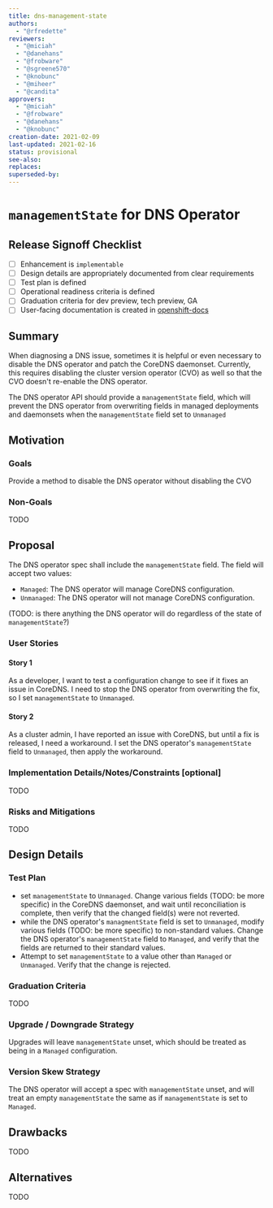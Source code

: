 ```yaml
---
title: dns-management-state
authors:
  - "@rfredette"
reviewers:
  - "@miciah"
  - "@danehans"
  - "@frobware"
  - "@sgreene570"
  - "@knobunc"
  - "@miheer"
  - "@candita"
approvers:
  - "@miciah"
  - "@frobware"
  - "@danehans"
  - "@knobunc"
creation-date: 2021-02-09
last-updated: 2021-02-16
status: provisional
see-also:
replaces:
superseded-by:
---
```


# `managementState` for DNS Operator

## Release Signoff Checklist

- [ ] Enhancement is `implementable`
- [ ] Design details are appropriately documented from clear requirements
- [ ] Test plan is defined
- [ ] Operational readiness criteria is defined
- [ ] Graduation criteria for dev preview, tech preview, GA
- [ ] User-facing documentation is created in [openshift-docs](https://github.com/openshift/openshift-docs/)

## Summary

When diagnosing a DNS issue, sometimes it is helpful or even necessary to
disable the DNS operator and patch the CoreDNS daemonset. Currently, this
requires disabling the cluster version operator (CVO) as well so that the CVO
doesn't re-enable the DNS operator.

The DNS operator API should provide a `managementState` field, which will
prevent the DNS operator from overwriting fields in managed deployments and
daemonsets when the `managementState` field set to `Unmanaged` 

## Motivation

### Goals

Provide a method to disable the DNS operator without disabling the CVO

### Non-Goals

TODO

## Proposal

The DNS operator spec shall include the `managementState` field. The field will
accept two values:
- `Managed`: The DNS operator will manage CoreDNS configuration.
- `Unmanaged`: The DNS operator will not manage CoreDNS configuration.

(TODO: is there anything the DNS operator will do regardless of the state of
`managementState`?)

### User Stories

#### Story 1

As a developer, I want to test a configuration change to see if it fixes an
issue in CoreDNS. I need to stop the DNS operator from overwriting the fix, so
I set `managementState` to `Unmanaged`.

#### Story 2

As a cluster admin, I have reported an issue with CoreDNS, but until a fix is
released, I need a workaround. I set the DNS operator's `managementState` field
to `Unmanaged`, then apply the workaround.

### Implementation Details/Notes/Constraints [optional]

TODO

### Risks and Mitigations

TODO

## Design Details

### Test Plan

- set `managementState` to `Unmanaged`. Change various fields (TODO: be more
  specific) in the CoreDNS daemonset, and wait until reconciliation is
  complete, then verify that the changed field(s) were not reverted.
- while the DNS operator's `managmentState` field is set to `Unmanaged`, modify
  various fields (TODO: be more specific) to non-standard values. Change the
  DNS operator's `managementState` field to `Managed`, and verify that the
  fields are returned to their standard values.
- Attempt to set `managementState` to a value other than `Managed` or
  `Unmanaged`. Verify that the change is rejected.

### Graduation Criteria

TODO

### Upgrade / Downgrade Strategy

Upgrades will leave `managementState` unset, which should be treated as being
in a `Managed` configuration.

### Version Skew Strategy

The DNS operator will accept a spec with `managementState` unset, and will
treat an empty `managementState` the same as if `managementState` is set to
`Managed`.

## Drawbacks

TODO

## Alternatives

TODO


